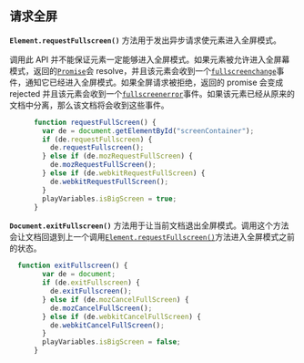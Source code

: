 ## 请求全屏

**`Element.requestFullscreen()`** 方法用于发出异步请求使元素进入全屏模式。

调用此 API 并不能保证元素一定能够进入全屏模式。如果元素被允许进入全屏幕模式，返回的[`Promise`](https://developer.mozilla.org/zh-CN/docs/Web/JavaScript/Reference/Global_Objects/Promise)会 resolve，并且该元素会收到一个[`fullscreenchange`](https://developer.mozilla.org/zh-CN/docs/Web/API/Document/fullscreenchange_event)事件，通知它已经进入全屏模式。如果全屏请求被拒绝，返回的 promise 会变成 rejected 并且该元素会收到一个[`fullscreenerror`](https://developer.mozilla.org/zh-CN/docs/Web/API/Document/fullscreenerror_event)事件。如果该元素已经从原来的文档中分离，那么该文档将会收到这些事件。

```js
      function requestFullScreen() {
        var de = document.getElementById("screenContainer");
        if (de.requestFullscreen) {
          de.requestFullscreen();
        } else if (de.mozRequestFullScreen) {
          de.mozRequestFullScreen();
        } else if (de.webkitRequestFullScreen) {
          de.webkitRequestFullScreen();
        }
        playVariables.isBigScreen = true;
      }
```

**`Document.exitFullscreen()`** 方法用于让当前文档退出全屏模式。调用这个方法会让文档回退到上一个调用[`Element.requestFullscreen()`](https://developer.mozilla.org/zh-CN/docs/Web/API/Element/requestFullscreen)方法进入全屏模式之前的状态。

```js
  function exitFullscreen() {
        var de = document;
        if (de.exitFullscreen) {
          de.exitFullscreen();
        } else if (de.mozCancelFullScreen) {
          de.mozCancelFullScreen();
        } else if (de.webkitCancelFullScreen) {
          de.webkitCancelFullScreen();
        }
        playVariables.isBigScreen = false;
      }
```


